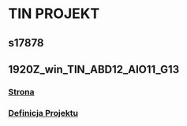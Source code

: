 # TIN PROJEKT
## s17878
## 1920Z_win_TIN_ABD12_AIO11_G13

### [Strona](https://dawidzio10.github.io/TIN/index.html)

### [Definicja Projektu](tin_zaoczne_g13_s17878_definicja.pdf)
